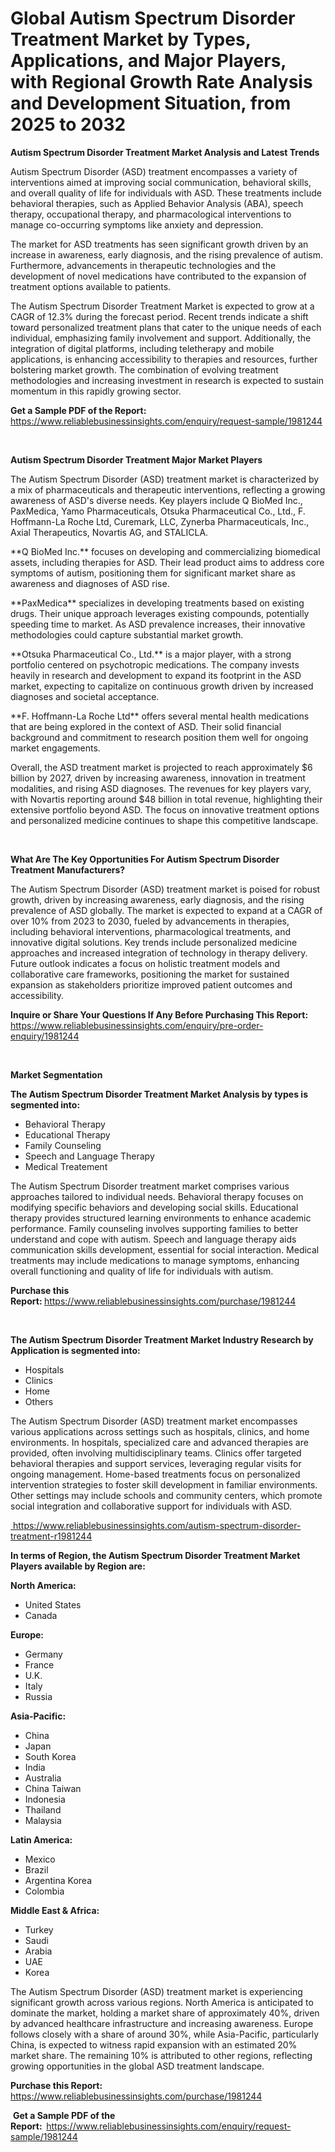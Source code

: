 <p><h1>Global Autism Spectrum Disorder Treatment Market by Types, Applications, and Major Players, with Regional Growth Rate Analysis and Development Situation, from 2025 to 2032</h1></p><p><strong>Autism Spectrum Disorder Treatment Market Analysis and Latest Trends</strong></p>
<p><p>Autism Spectrum Disorder (ASD) treatment encompasses a variety of interventions aimed at improving social communication, behavioral skills, and overall quality of life for individuals with ASD. These treatments include behavioral therapies, such as Applied Behavior Analysis (ABA), speech therapy, occupational therapy, and pharmacological interventions to manage co-occurring symptoms like anxiety and depression. </p><p>The market for ASD treatments has seen significant growth driven by an increase in awareness, early diagnosis, and the rising prevalence of autism. Furthermore, advancements in therapeutic technologies and the development of novel medications have contributed to the expansion of treatment options available to patients. </p><p>The Autism Spectrum Disorder Treatment Market is expected to grow at a CAGR of 12.3% during the forecast period. Recent trends indicate a shift toward personalized treatment plans that cater to the unique needs of each individual, emphasizing family involvement and support. Additionally, the integration of digital platforms, including teletherapy and mobile applications, is enhancing accessibility to therapies and resources, further bolstering market growth. The combination of evolving treatment methodologies and increasing investment in research is expected to sustain momentum in this rapidly growing sector.</p></p>
<p><strong>Get a Sample PDF of the Report:&nbsp;</strong> <a href="https://www.reliablebusinessinsights.com/enquiry/request-sample/1981244?utm_campaign=39&utm_medium=2&utm_source=Github&utm_content=ia&utm_term=13042025&utm_id=autism-spectrum-disorder-treatment">https://www.reliablebusinessinsights.com/enquiry/request-sample/1981244</a></p>
<p>&nbsp;</p>
<p><strong>Autism Spectrum Disorder Treatment Major Market Players</strong></p>
<p><p>The Autism Spectrum Disorder (ASD) treatment market is characterized by a mix of pharmaceuticals and therapeutic interventions, reflecting a growing awareness of ASD's diverse needs. Key players include Q BioMed Inc., PaxMedica, Yamo Pharmaceuticals, Otsuka Pharmaceutical Co., Ltd., F. Hoffmann-La Roche Ltd, Curemark, LLC, Zynerba Pharmaceuticals, Inc., Axial Therapeutics, Novartis AG, and STALICLA.</p><p>**Q BioMed Inc.** focuses on developing and commercializing biomedical assets, including therapies for ASD. Their lead product aims to address core symptoms of autism, positioning them for significant market share as awareness and diagnoses of ASD rise.</p><p>**PaxMedica** specializes in developing treatments based on existing drugs. Their unique approach leverages existing compounds, potentially speeding time to market. As ASD prevalence increases, their innovative methodologies could capture substantial market growth.</p><p>**Otsuka Pharmaceutical Co., Ltd.** is a major player, with a strong portfolio centered on psychotropic medications. The company invests heavily in research and development to expand its footprint in the ASD market, expecting to capitalize on continuous growth driven by increased diagnoses and societal acceptance.</p><p>**F. Hoffmann-La Roche Ltd** offers several mental health medications that are being explored in the context of ASD. Their solid financial background and commitment to research position them well for ongoing market engagements.</p><p>Overall, the ASD treatment market is projected to reach approximately $6 billion by 2027, driven by increasing awareness, innovation in treatment modalities, and rising ASD diagnoses. The revenues for key players vary, with Novartis reporting around $48 billion in total revenue, highlighting their extensive portfolio beyond ASD. The focus on innovative treatment options and personalized medicine continues to shape this competitive landscape.</p></p>
<p>&nbsp;</p>
<p><strong>What Are The Key Opportunities For Autism Spectrum Disorder Treatment Manufacturers?</strong></p>
<p><p>The Autism Spectrum Disorder (ASD) treatment market is poised for robust growth, driven by increasing awareness, early diagnosis, and the rising prevalence of ASD globally. The market is expected to expand at a CAGR of over 10% from 2023 to 2030, fueled by advancements in therapies, including behavioral interventions, pharmacological treatments, and innovative digital solutions. Key trends include personalized medicine approaches and increased integration of technology in therapy delivery. Future outlook indicates a focus on holistic treatment models and collaborative care frameworks, positioning the market for sustained expansion as stakeholders prioritize improved patient outcomes and accessibility.</p></p>
<p><strong>Inquire or Share Your Questions If Any Before Purchasing This Report:</strong> <a href="https://www.reliablebusinessinsights.com/enquiry/pre-order-enquiry/1981244?utm_campaign=39&utm_medium=2&utm_source=Github&utm_content=ia&utm_term=13042025&utm_id=autism-spectrum-disorder-treatment">https://www.reliablebusinessinsights.com/enquiry/pre-order-enquiry/1981244</a></p>
<p>&nbsp;</p>
<p><strong>Market Segmentation</strong></p>
<p><strong>The Autism Spectrum Disorder Treatment Market Analysis by types is segmented into:</strong></p>
<p><ul><li>Behavioral Therapy</li><li>Educational Therapy</li><li>Family Counseling</li><li>Speech and Language Therapy</li><li>Medical Treatement</li></ul></p>
<p><p>The Autism Spectrum Disorder treatment market comprises various approaches tailored to individual needs. Behavioral therapy focuses on modifying specific behaviors and developing social skills. Educational therapy provides structured learning environments to enhance academic performance. Family counseling involves supporting families to better understand and cope with autism. Speech and language therapy aids communication skills development, essential for social interaction. Medical treatments may include medications to manage symptoms, enhancing overall functioning and quality of life for individuals with autism.</p></p>
<p><strong>Purchase this Report:&nbsp;</strong><a href="https://www.reliablebusinessinsights.com/purchase/1981244?utm_campaign=39&utm_medium=2&utm_source=Github&utm_content=ia&utm_term=13042025&utm_id=autism-spectrum-disorder-treatment">https://www.reliablebusinessinsights.com/purchase/1981244</a></p>
<p>&nbsp;</p>
<p><strong>The Autism Spectrum Disorder Treatment Market Industry Research by Application is segmented into:</strong></p>
<p><ul><li>Hospitals</li><li>Clinics</li><li>Home</li><li>Others</li></ul></p>
<p><p>The Autism Spectrum Disorder (ASD) treatment market encompasses various applications across settings such as hospitals, clinics, and home environments. In hospitals, specialized care and advanced therapies are provided, often involving multidisciplinary teams. Clinics offer targeted behavioral therapies and support services, leveraging regular visits for ongoing management. Home-based treatments focus on personalized intervention strategies to foster skill development in familiar environments. Other settings may include schools and community centers, which promote social integration and collaborative support for individuals with ASD.</p></p>
<p><a href="https://www.reliablebusinessinsights.com/autism-spectrum-disorder-treatment-r1981244?utm_campaign=39&utm_medium=2&utm_source=Github&utm_content=ia&utm_term=13042025&utm_id=autism-spectrum-disorder-treatment">&nbsp;https://www.reliablebusinessinsights.com/autism-spectrum-disorder-treatment-r1981244</a></p>
<p><strong>In terms of Region, the Autism Spectrum Disorder Treatment Market Players available by Region are:</strong></p>
<p>
    <p> <strong> North America: </strong>
        <ul>
            <li>United States</li>
            <li>Canada</li>
        </ul>
        </p> 
    <p> <strong> Europe: </strong>
        <ul>
            <li>Germany</li>
            <li>France</li>
            <li>U.K.</li>
            <li>Italy</li>
            <li>Russia</li>
        </ul>
        </p> 
    <p> <strong> Asia-Pacific: </strong>
        <ul>
            <li>China</li>
            <li>Japan</li>
            <li>South Korea</li>
            <li>India</li>
            <li>Australia</li>
            <li>China Taiwan</li>
            <li>Indonesia</li>
            <li>Thailand</li>
            <li>Malaysia</li>
        </ul>
        </p> 
    <p> <strong> Latin America: </strong>
        <ul>
            <li>Mexico</li>
            <li>Brazil</li>
            <li>Argentina Korea</li>
            <li>Colombia</li>
        </ul>
        </p> 
    <p> <strong> Middle East & Africa: </strong>
        <ul>
            <li>Turkey</li>
            <li>Saudi</li>
            <li>Arabia</li>
            <li>UAE</li>
            <li>Korea</li>
        </ul>
    </p>
    </p>
<p><p>The Autism Spectrum Disorder (ASD) treatment market is experiencing significant growth across various regions. North America is anticipated to dominate the market, holding a market share of approximately 40%, driven by advanced healthcare infrastructure and increasing awareness. Europe follows closely with a share of around 30%, while Asia-Pacific, particularly China, is expected to witness rapid expansion with an estimated 20% market share. The remaining 10% is attributed to other regions, reflecting growing opportunities in the global ASD treatment landscape.</p></p>
<p><strong>Purchase this Report: </strong><a href="https://www.reliablebusinessinsights.com/purchase/1981244?utm_campaign=39&utm_medium=2&utm_source=Github&utm_content=ia&utm_term=13042025&utm_id=autism-spectrum-disorder-treatment">https://www.reliablebusinessinsights.com/purchase/1981244</a></p>
<p>&nbsp;<strong>Get a Sample PDF of the Report:&nbsp;&nbsp;</strong><a href="https://www.reliablebusinessinsights.com/enquiry/request-sample/1981244?utm_campaign=39&utm_medium=2&utm_source=Github&utm_content=ia&utm_term=13042025&utm_id=autism-spectrum-disorder-treatment">https://www.reliablebusinessinsights.com/enquiry/request-sample/1981244</a></p>
<p><strong></strong></p>
<p><p></p><p></p><p></p></p>